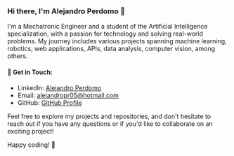 ### Hi there, I'm Alejandro Perdomo 👋

I'm a Mechatronic Engineer and a student of the Artificial Intelligence specialization, with a passion for technology and solving real-world problems. My journey includes various projects spanning machine learning, robotics, web applications, APIs, data analysis, computer vision, among others.

#### 💬 Get in Touch:
- LinkedIn: [Alejandro Perdomo](https://www.linkedin.com/in/alejandro-perdomo)
- Email: alejandropr05@hotmail.com
- GitHub: [GitHub Profile](https://github.com/alejandropr5)

Feel free to explore my projects and repositories, and don't hesitate to reach out if you have any questions or if you'd like to collaborate on an exciting project! 

Happy coding! 🚀

